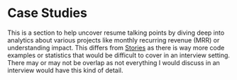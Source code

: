 # Case Studies

This is a section to help uncover resume talking points by diving deep into analytics about various projects like monthly recurring revenue (MRR) or understanding impact. This differs from [Stories](../stories/index) as there is way more code examples or statistics that would be difficult to cover in an interview setting. There may or may not be overlap as not everything I would discuss in an interview would have this kind of detail.
